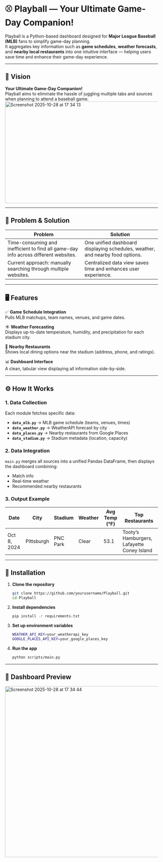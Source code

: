 # ⚾ Playball — Your Ultimate Game-Day Companion!

Playball is a Python-based dashboard designed for **Major League Baseball (MLB)** fans to simplify game-day planning.  
It aggregates key information such as **game schedules**, **weather forecasts**, and **nearby local restaurants** into one intuitive interface — helping users save time and enhance their game-day experience.

---

## 🎯 Vision

**Your Ultimate Game-Day Companion!**  
Playball aims to eliminate the hassle of juggling multiple tabs and sources when planning to attend a baseball game.
<img width="513" height="334" alt="Screenshot 2025-10-28 at 17 34 13" src="https://github.com/user-attachments/assets/21021c8a-983a-4978-b9bd-5acb1fd56ee6" />


---

## 🧩 Problem & Solution

| Problem | Solution |
|----------|-----------|
| Time-consuming and inefficient to find all game-day info across different websites. | One unified dashboard displaying schedules, weather, and nearby food options. |
| Current approach: manually searching through multiple websites. | Centralized data view saves time and enhances user experience. |

---

## 🖥️ Features

✅ **Game Schedule Integration**  
Pulls MLB matchups, team names, venues, and game dates.

☀️ **Weather Forecasting**  
Displays up-to-date temperature, humidity, and precipitation for each stadium city.

🍔 **Nearby Restaurants**  
Shows local dining options near the stadium (address, phone, and ratings).

📊 **Dashboard Interface**  
A clean, tabular view displaying all information side-by-side.

---

## ⚙️ How It Works

### 1. Data Collection
Each module fetches specific data:
- **`data_mlb.py`** → MLB game schedule (teams, venues, times)  
- **`data_weather.py`** → WeatherAPI forecast by city  
- **`data_places.py`** → Nearby restaurants from Google Places  
- **`data_stadium.py`** → Stadium metadata (location, capacity)

### 2. Data Integration
`main.py` merges all sources into a unified Pandas DataFrame, then displays the dashboard combining:
- Match info  
- Real-time weather  
- Recommended nearby restaurants  

### 3. Output Example

| Date | City | Stadium | Weather | Avg Temp (°F) | Top Restaurants |
|------|------|----------|----------|----------------|-----------------|
| Oct 8, 2024 | Pittsburgh | PNC Park | Clear | 53.1 | Tooty’s Hamburgers, Lafayette Coney Island |

---

## 🧰 Installation

1. **Clone the repository**
   ```bash
   git clone https://github.com/yourusername/Playball.git
   cd Playball
2. **Install dependencies**
   ```bash
   pip install -r requirements.txt
3. **Set up environment variables**
   ```bash
   WEATHER_API_KEY=your_weatherapi_key
   GOOGLE_PLACES_API_KEY=your_google_places_key
4. **Run the app**
   ```bash
   python scripts/main.py

---
## 📸 Dashboard Preview

<img width="1013" height="561" alt="Screenshot 2025-10-28 at 17 34 44" src="https://github.com/user-attachments/assets/d3f72de9-9891-48cc-bb73-1b7372bc924f" />
